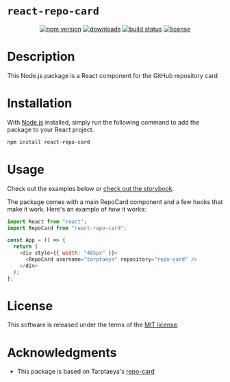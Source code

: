 # `react-repo-card`

<div align="center">

[![npm version](http://img.shields.io/npm/v/react-repo-card.svg?style=flat)](https://npmjs.org/package/react-repo-card)
[![downloads](http://img.shields.io/npm/dt/react-repo-card.svg?style=flat)](https://npmjs.org/package/react-repo-card)
[![build status](https://github.com/dawsonbooth/react-repo-card/workflows/build/badge.svg)](https://github.com/dawsonbooth/react-repo-card/actions?workflow=build)
[![license](https://img.shields.io/npm/l/react-repo-card.svg?style=flat)](https://github.com/dawsonbooth/react-repo-card/blob/master/LICENSE)

</div>

# Description

This Node.js package is a React component for the GitHub repository card

# Installation

With [Node.js](https://nodejs.org/en/download/) installed, simply run the following command to add the package to your React project.

```bash
npm install react-repo-card
```

# Usage

Check out the examples below or [check out the storybook](https://dawsonbooth.github.io/react-repo-card/).

The package comes with a main RepoCard component and a few hooks that make it work. Here's an example of how it works:

```js
import React from "react";
import RepoCard from "react-repo-card";

const App = () => {
  return (
    <div style={{ width: "405px" }}>
      <RepoCard username="tarptaeya" repository="repo-card" />
    </div>
  );
};
```

# License

This software is released under the terms of the [MIT license](LICENSE).

# Acknowledgments

- This package is based on Tarptaeya's [repo-card](https://github.com/Tarptaeya/repo-card)
